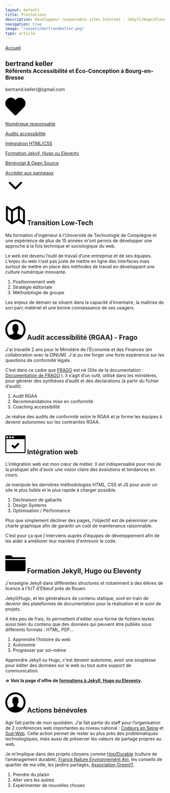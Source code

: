 ```yaml
---
layout: default
title: Prestations
description: Développeur responsable sites Internet - Jekyll/Hugo/Eleventy/Nuxt - Low-Tech & éco-conception
navigation: true
image: "/assets/bertrandkeller.png"
type: article
---
```


<style type="text/css">
    {% capture include_to_scssify %}
      {% include onepage.scss %}
    {% endcapture %}
    {{ include_to_scssify | scssify }}
</style>

<section class="panel panel-first bg-black">
  <a href="/" class="nav-back">Accueil</a>
  <div class="panel_int">
  <h1>bertrand keller<br><small>Référents Accessibilité et Éco-Conception à Bourg-en-Bresse</small></h1>
  <p>bertrand.keller(@)gmail.com</p>
  <svg version="1.1" id="Layer_1" xmlns="http://www.w3.org/2000/svg" xmlns:xlink="http://www.w3.org/1999/xlink" x="0px" y="0px"
	 width="64px" height="64px" viewBox="0 0 64 64" enable-background="new 0 0 64 64" xml:space="preserve">
        <g id="HEART_1_" enable-background="new">
            <g id="HEART">
                <g>
                    <path d="M58.729,9.272C55.328,5.873,50.809,4,46,4s-8.662,1.727-12.061,5.126c-0.002,0.002-0.004,0.003-0.006,0.005l-0.002,0.001
                        L32,11.565l-1.932-2.286c-0.002-0.002-0.004-0.004-0.006-0.006c0,0-0.001,0-0.001-0.001C26.661,5.873,22.808,4,18,4
                        S8.672,5.873,5.272,9.272C1.872,12.672,0,17.192,0,22c0,4.806,1.87,9.323,5.266,12.723L29.16,58.816
                        C29.911,59.574,30.933,60,32,60c1.066,0,2.089-0.426,2.84-1.184l23.893-24.092C62.129,31.325,64,26.806,64,22
                        C64,17.192,62.128,12.672,58.729,9.272z"/>
                </g>
            </g>
        </g>
  </svg>
  <p class="anchor"><a href="#id-conseil">Numérique responsable</a></p>
  <p class="anchor"><a href="#id-open-source">Audits accessibilité</a></p>
  <p class="anchor"><a href="#id-integration">Intégration HTML/CSS</a></p>
  <p class="anchor"><a href="#id-jekyll">Formation Jekyll, Hugo ou Eleventy</a></p>
  <p class="anchor"><a href="#id-benevolat">Bénévolat & Open Source</a></p>
  <p class="anchor arrow"><a href="#id-conseil">
    Accéder aux panneaux<br>
    <svg version="1.1" id="Layer_1" xmlns="http://www.w3.org/2000/svg" xmlns:xlink="http://www.w3.org/1999/xlink" x="0px" y="0px"
        width="64px" height="64px" viewBox="0 0 64 64" enable-background="new 0 0 64 64" xml:space="preserve">
    <g id="ARROW__x2F__DOWN_1_" enable-background="new">
        <g id="ARROW__x2F__DOWN">
            <g>
                <path d="M53,23c0-1.657-1.343-3-3-3c-0.809,0-1.542,0.321-2.082,0.841l-0.001-0.001L31.993,36.764L16.275,21.046
                    C15.725,20.406,14.91,20,14,20c-1.657,0-3,1.343-3,3c0,0.805,0.318,1.536,0.835,2.075l-0.008,0.008l18,18l0.001-0.001
                    C30.374,43.648,31.139,44,31.987,44c0.002,0,0.004,0,0.007,0c0.002,0,0.004,0,0.007,0c0.849,0,1.612-0.352,2.159-0.918
                    l0.001,0.001l18-18l-0.001-0.001C52.68,24.543,53,23.809,53,23z"/>
            </g>
        </g>
    </g>
    </svg></a></p>
    </div>
</section>

<section id="id-conseil" class="panel">
    <div class="panel-wrapper">
        <h2>
        <svg version="1.1" id="Layer_1" xmlns="http://www.w3.org/2000/svg" xmlns:xlink="http://www.w3.org/1999/xlink" x="0px" y="0px" width="64px" height="64px" viewBox="0 0 64 64" enable-background="new 0 0 64 64" xml:space="preserve">
          <g id="MAP_1_" enable-background="new">
              <g id="MAP">
                  <g>
                      <path d="M60.866,15.668L60.866,15.668l-0.024-0.02c-0.072-0.058-0.145-0.117-0.224-0.168L44.867,3.667l-0.001,0.001
                          C44.352,3.256,43.709,3,43,3c-0.495,0-0.956,0.131-1.367,0.344L41.63,3.339L21.251,14.455L6.867,3.667L6.866,3.668
                          C6.352,3.256,5.709,3,5,3C3.343,3,2,4.343,2,6v40c0,1.057,0.548,1.98,1.372,2.514l15.815,11.861C19.692,60.762,20.315,61,21,61
                          c0.528,0,1.018-0.148,1.449-0.389l0.003,0.007l20.272-11.058l14.543,10.905l0.012-0.016C57.766,60.795,58.357,61,59,61
                          c1.657,0,3-1.343,3-3V18C62,17.052,61.552,16.218,60.866,15.668z M18,51.986l-10-7.5V12.017l10,7.5V51.986z M40,44.212l-16,8.728
                          V19.79l16-8.727V44.212z M56,52.018l-10-7.5v-32.5l10,7.5V52.018z"/>
                  </g>
              </g>
          </g>
        </svg>
        Transition Low-Tech</h2>
        <p>Ma formation d’ingénieur à l'Université de Technologie de Compiègne et une expérience de plus de 15 années m'ont permis de développer une approche à la fois technique et sociologique du web.</p>
        <p>Le web est devenu l’outil de travail d’une entreprise et de ses équipes. L'enjeu du web n'est pas juste de mettre en ligne des interfaces mais surtout de mettre en place des méthodes de travail en développant une culture numérique innovante.</p>
        <ol class="panel-list">
            <li><span>Positionnement web</span></li>
            <li><span>Stratégie éditoriale</span></li>
            <li><span>Méthodologie de groupe</span></li>
        </ol>
        <p>Les enjeux de demain se situent dans la capacité d’inventaire, la maîtrise de son parc matériel et une bonne connaissance de ses usagers.</p>
    </div>
</section>
<section id="id-open-source" class="panel bg-black">
    <div class="panel-wrapper">
        <h2>
        <svg version="1.1" id="Layer_1" xmlns="http://www.w3.org/2000/svg" xmlns:xlink="http://www.w3.org/1999/xlink" x="0px" y="0px"
	 width="64px" height="64px" viewBox="0 0 64 64" enable-background="new 0 0 64 64" xml:space="preserve">
<g id="USER_3_" enable-background="new">
	<g id="USER">
		<g>
			<path d="M32,0C14.327,0,0,14.327,0,32s14.327,32,32,32s32-14.327,32-32S49.673,0,32,0z M51.253,49.43
				c-3.767-1.826-2.382-0.398-7.31-2.427c-5.041-2.073-6.235-2.749-6.235-2.749L37.664,39.5c0,0,1.888-1.422,2.477-5.917
				c1.178,0.338,1.578-1.372,1.642-2.464c0.069-1.055,0.696-4.346-0.745-4.052c0.295-2.197,0.527-4.183,0.421-5.235
				c-0.36-3.691-2.931-7.544-9.42-7.826c-5.517,0.282-9.098,4.138-9.46,7.829c-0.104,1.052,0.108,3.036,0.403,5.236
				c-1.441-0.297-0.821,2.999-0.758,4.054c0.07,1.092,0.46,2.809,1.641,2.469c0.587,4.495,2.475,5.93,2.475,5.93L26.293,44.3
				c0,0-1.195,0.724-6.236,2.796c-4.927,2.027-3.544,0.512-7.31,2.334C8.568,44.816,6,38.715,6,32C6,17.641,17.641,6,32,6
				c14.359,0,26,11.641,26,26C58,38.716,55.432,44.816,51.253,49.43z"/>
		</g>
	</g>
</g>
</svg>
Audit accessibilité (RGAA) - Frago</h2>
        <p>J'ai travaillé 2 ans pour le Ministère de l’Économie et des Finances (en collaboration avec la DINUM). J'ai pu me forger une forte expérience sur les questions de conformité légale.</p>
        <p>C’est dans ce cadre que <a href="https://github.com/lowdit/frago/">FRAGO</a> est né (Site de la documentation : <a href="https://lowdit.github.io/frago/">Documentation de FRAGO</a> ). Il s’agit d’un outil, utilisé dans les ministères, pour générer des synthèses d’audit et des déclarations (à partir du fichier d’audit).</p>
        <ol class="panel-list">
            <li><span>Audit RGAA</span></li>
            <li><span>Recommandations mise en conformité</span></li>
            <li><span>Coaching accessibilité</span></li>
        </ol>
        <p>Je réalise des audits de conformité selon le RGAA et je forme les équipes à devenir autonomes sur les contraintes RGAA.</p>
    </div>
</section>
<section id="id-integration" class="panel">
  <div class="panel-wrapper">
        <h2><svg version="1.1" id="Layer_1" xmlns="http://www.w3.org/2000/svg" xmlns:xlink="http://www.w3.org/1999/xlink" x="0px" y="0px"
	 width="64px" height="64px" viewBox="0 0 64 64" enable-background="new 0 0 64 64" xml:space="preserve">
            <g id="BROWSER__x2F__OK_1_" enable-background="new">
                <g id="BROWSER__x2F__OK">
                    <g>
                        <path d="M26.879,45.121C27.422,45.664,28.172,46,29,46s1.578-0.336,2.121-0.879l12-12C43.664,32.579,44,31.828,44,31
                            c0-1.657-1.343-3-3-3c-0.828,0-1.578,0.336-2.121,0.879L29,38.757l-3.879-3.878C24.579,34.336,23.828,34,23,34
                            c-1.657,0-3,1.343-3,3c0,0.828,0.336,1.578,0.879,2.121L26.879,45.121z M61,4H3C1.343,4,0,5.343,0,7v50c0,1.657,1.343,3,3,3h58
                            c1.657,0,3-1.343,3-3V7C64,5.343,62.657,4,61,4z M24,7c1.657,0,3,1.343,3,3s-1.343,3-3,3s-3-1.343-3-3S22.343,7,24,7z M15,7
                            c1.657,0,3,1.343,3,3s-1.343,3-3,3s-3-1.343-3-3S13.343,7,15,7z M6,7c1.657,0,3,1.343,3,3s-1.343,3-3,3s-3-1.343-3-3S4.343,7,6,7
                            z M61,57H3V16h58V57z"/>
                    </g>
                </g>
            </g>
            </svg>
        Intégration web</h2>
        <p>L'intégration web est mon cœur de métier. Il est indispensable pour moi de la pratiquer afin d'avoir une vision claire des évolutions et tendances en cours.</p>
        <p>Je manipule les dernières méthodologies HTML, CSS et JS pour avoir un site le plus lisible et le plus rapide à charger possible.</p>
        <ol class="panel-list">
            <li><span>Déclinaison de gabarits</span></li>
            <li><span>Design Systems</span></li>
            <li><span>Optimisation / Performance</span></li>
        </ol>
        <p>Plus que simplement décliner des pages, l'objectif est de pérenniser une charte graphique afin de garantir un coût de maintenance raisonnable.</p>
        <p>C’est pour ça que j'interviens auprès d'équipes de développement afin de les aider à améliorer leur manière d'entrevoir le code.</p>
  </div>
</section>

<section id="id-jekyll" class="panel bg-black">
  <div class="panel-wrapper">
      <h2><svg version="1.1" id="Layer_1" xmlns="http://www.w3.org/2000/svg" xmlns:xlink="http://www.w3.org/1999/xlink" x="0px" y="0px"
	 width="64px" height="64px" viewBox="0 0 64 64" enable-background="new 0 0 64 64" xml:space="preserve">
            <g id="FOLDER_1_" enable-background="new">
                <g id="FOLDER">
                    <g>
                        <path d="M0,54c0,1.657,1.343,3,3,3h58c1.657,0,3-1.343,3-3V22H0V54z M61,13H23.982L18,7H3c-1.657,0-3,1.343-3,3v9h64v-3
                            C64,14.343,62.657,13,61,13z"/>
                    </g>
                </g>
            </g>
            </svg> 
            Formation Jekyll, Hugo ou Eleventy</h2>
      <p>J'enseigne Jekyll dans différentes structures et notamment à des élèves de licence à l'IUT d'Elbeuf près de Rouen.</p>
      <p>Jekyll/Hugo, et les générateurs de contenu statique, sont en train de devenir des plateformes de documentation pour la réalisation et le suivi de projets.</p>
      <p>A très peu de frais, ils permettent d'éditer sous forme de fichiers textes aussi bien du contenu que des données qui peuvent être publiés sous différents formats : HTML, PDF…</p>
      <ol class="panel-list">
            <li><span>Apprendre l’histoire du web</span></li>
            <li><span>Autonomie</span></li>
            <li><span>Progresser par soi-même</span></li>
        </ol>
      <p>Apprendre Jekyll ou Hugo, c'est devenir autonome, avoir une souplesse pour éditer des données sur le web ou tout autre support de communication.</p>
      <p><strong>=> Voir la page d'offre de <a href="/formation-jekyll-hugo/">formations à Jekyll, Hugo ou Eleventy</a>.</strong></p>
  </div>
</section>

<section id="id-benevolat" class="panel">
    <div class="panel-wrapper">
        <h2>
        <svg version="1.1" id="Layer_1" xmlns="http://www.w3.org/2000/svg" xmlns:xlink="http://www.w3.org/1999/xlink" x="0px" y="0px"
	 width="64px" height="64px" viewBox="0 0 64 64" enable-background="new 0 0 64 64" xml:space="preserve">
<g id="USER_3_" enable-background="new">
	<g id="USER">
		<g>
			<path d="M32,0C14.327,0,0,14.327,0,32s14.327,32,32,32s32-14.327,32-32S49.673,0,32,0z M51.253,49.43
				c-3.767-1.826-2.382-0.398-7.31-2.427c-5.041-2.073-6.235-2.749-6.235-2.749L37.664,39.5c0,0,1.888-1.422,2.477-5.917
				c1.178,0.338,1.578-1.372,1.642-2.464c0.069-1.055,0.696-4.346-0.745-4.052c0.295-2.197,0.527-4.183,0.421-5.235
				c-0.36-3.691-2.931-7.544-9.42-7.826c-5.517,0.282-9.098,4.138-9.46,7.829c-0.104,1.052,0.108,3.036,0.403,5.236
				c-1.441-0.297-0.821,2.999-0.758,4.054c0.07,1.092,0.46,2.809,1.641,2.469c0.587,4.495,2.475,5.93,2.475,5.93L26.293,44.3
				c0,0-1.195,0.724-6.236,2.796c-4.927,2.027-3.544,0.512-7.31,2.334C8.568,44.816,6,38.715,6,32C6,17.641,17.641,6,32,6
				c14.359,0,26,11.641,26,26C58,38.716,55.432,44.816,51.253,49.43z"/>
		</g>
	</g>
</g>
</svg>
Actions bénévoles</h2>
        <p>Agir fait partie de mon quotidien. J’ai fait partie du staff pour l’organisation de 2 conférences web importantes au niveau national : <a href="http://codeursenseine.com">Codeurs en Seine</a> et <a href="https://sudweb.fr">Sud-Web</a>. Cette action permet de rester au plus près des problématiques technologiques, mais aussi de préserver les valeurs de partage propres au web.</p>
        <p>Je m’implique dans des projets citoyens comme <a href="https://hopdurable.fr">Hop!Durable</a> (culture de l’aménagement durable), <a href="https://www.fne-aura.org/ain/">France Nature Environnement Ain</a>, les conseils de quartier de ma ville, les jardins partagés, <a href="https://asso.greenit.fr/">Association GreenIT</a>.</p>
        <ol class="panel-list">
            <li><span>Prendre du plaisir</span></li>
            <li><span>Aller vers les autres</span></li>
            <li><span>Expérimenter de nouvelles choses</span></li>
        </ol>
    </div>
</section>

<script src="{{ site.url }}/assets/js/smoothscroll.js"></script>
